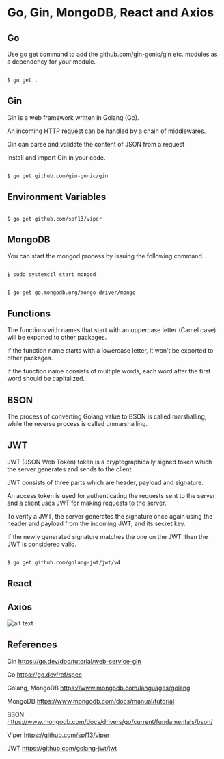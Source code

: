# Go, Gin, MongoDB, React and Axios

## Go

Use go get command to add the github.com/gin-gonic/gin etc. modules as a dependency for your module.

```

$ go get .

```

## Gin

Gin is a web framework written in Golang (Go).

An incoming HTTP request can be handled by a chain of middlewares.

Gin can parse and validate the content of JSON from a request

Install and import Gin in your code.

```

$ go get github.com/gin-gonic/gin

```

## Environment Variables

```

$ go get github.com/spf13/viper

```

## MongoDB

You can start the mongod process by issuing the following command.

```

$ sudo systemctl start mongod

```


```

$ go get go.mongodb.org/mongo-driver/mongo

```
## Functions

The functions with names that start with an uppercase letter (Camel case) will be exported to other packages. 

If the function name starts with a lowercase letter, it won't be exported to other packages.

If the function name consists of multiple words, each word after the first word should be capitalized.

## BSON

The process of converting Golang value to BSON is called marshalling, while the reverse process is called unmarshalling.

## JWT

JWT (JSON Web Token) token is a cryptographically signed token which the server generates and sends to the client. 

JWT consists of three parts which are header, payload and signature.

An access token is used for authenticating the requests sent to the server and a client uses JWT for making requests to the server.

To verify a JWT, the server generates the signature once again using the header and payload from the incoming JWT, and its secret key.

If the newly generated signature matches the one on the JWT, then the JWT is considered valid.

```

$ go get github.com/golang-jwt/jwt/v4

```

## React

## Axios

![alt text](https://github.com/jylhakos/miscellaneous/blob/main/InternetOfThings/Frameworks/Backend/Gin/framework.png?raw=true)

## References

Gin https://go.dev/doc/tutorial/web-service-gin

Go https://go.dev/ref/spec

Golang, MongoDB https://www.mongodb.com/languages/golang

MongoDB https://www.mongodb.com/docs/manual/tutorial

BSON https://www.mongodb.com/docs/drivers/go/current/fundamentals/bson/

Viper https://github.com/spf13/viper

JWT https://github.com/golang-jwt/jwt

